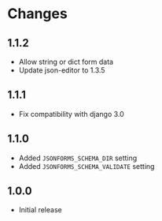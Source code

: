# Changes

## 1.1.2
- Allow string or dict form data
- Update json-editor to 1.3.5

## 1.1.1
- Fix compatibility with django 3.0

## 1.1.0
- Added `JSONFORMS_SCHEMA_DIR` setting
- Added `JSONFORMS_SCHEMA_VALIDATE` setting

## 1.0.0
- Initial release
